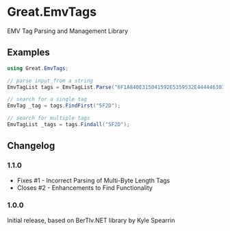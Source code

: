# Great.EmvTags

EMV Tag Parsing and Management Library

## Examples

```csharp
using Great.EmvTags;

// parse input from a string
EmvTagList tags = EmvTagList.Parse("6F1A840E315041592E5359532E4444463031A5088801025F2D02656E");

// search for a single tag
EmvTag _tag = tags.FindFirst("5F2D");

// search for multiple tags
EmvTagList _tags = tags.Findall("5F2D");

```

## Changelog

### 1.1.0

- Fixes #1 - Incorrect Parsing of Multi-Byte Length Tags
- Closes #2 - Enhancements to Find Functionality

### 1.0.0

Initial release, based on BerTlv.NET library by Kyle Spearrin
